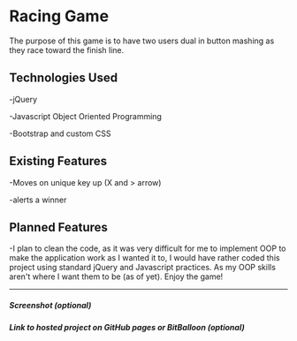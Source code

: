 # Racing Game

The purpose of this game is to have two users dual in button mashing as they race toward the finish line.

## Technologies Used

-jQuery

-Javascript Object Oriented Programming

-Bootstrap and custom CSS

## Existing Features

-Moves on unique key up (X and > arrow)

-alerts a winner

## Planned Features

-I plan to clean the code, as it was very difficult for me to implement OOP to make the application work as I wanted it to, I would have rather coded this project using standard jQuery and Javascript practices. As my OOP skills aren't where I want them to be (as of yet). Enjoy the game!

---

##### Screenshot (optional)

##### Link to hosted project on GitHub pages or BitBalloon (optional)
